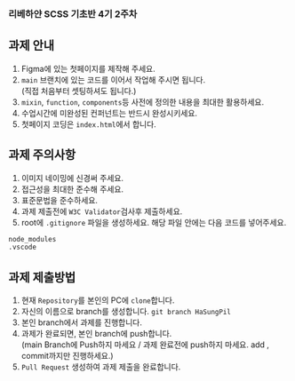 ### 리베하얀 SCSS 기초반 4기 2주차

## 과제 안내

1. Figma에 있는 첫페이지를 제작해 주세요.
2. `main` 브랜치에 있는 코드를 이어서 작업해 주시면 됩니다. <br> (직접 처음부터 셋팅하셔도 됩니다.)
3. `mixin`, `function`, `components`등 사전에 정의한 내용을 최대한 활용하세요.
4. 수업시간에 미완성된 컨퍼넌트는 반드시 완성시키세요.
5. 첫페이지 코딩은 `index.html`에서 합니다.

## 과제 주의사항

1. 이미지 네이밍에 신경써 주세요.
2. 접근성을 최대한 준수해 주세요.
3. 표준문법을 준수하세요.
4. 과제 제출전에 `W3C Validator`검사후 제출하세요.
5. root에 `.gitignore` 파일을 생성하세요. 해당 파일 안에는 다음 코드를 넣어주세요.

```txt
node_modules
.vscode
```

## 과제 제출방법

1. 현재 `Repository`를 본인의 PC에 `clone`합니다.
2. 자신의 이름으로 branch를 생성합니다. `git branch HaSungPil`
3. 본인 branch에서 과제를 진행합니다.
4. 과제가 완료되면, 본인 branch에 push합니다.<br> (main Branch에 Push하지 마세요 / 과제 완료전에 push하지 마세요. add , commit까지만 진행하세요.)
5. `Pull Request` 생성하여 과제 제출을 완료합니다.
